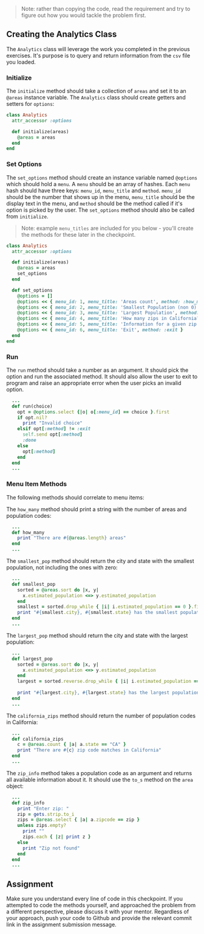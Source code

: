 > Note: rather than copying the code, read the requirement and try to figure out how you would tackle the problem first.

## Creating the Analytics Class
The `Analytics` class will leverage the work you completed in the previous exercises. It's purpose is to query and return information from the `csv` file you loaded.

### Initialize
The `initialize` method should take a collection of `areas` and set it to an `@areas` instance variable. The `Analytics` class should create getters and setters for `options`:

```ruby
class Analytics
  attr_accessor :options

  def initialize(areas)
    @areas = areas
  end
end
```

### Set Options
The `set_options` method should create an instance variable named `@options` which should hold a `menu`. A `menu` should be an array of hashes. Each `menu` hash should have three keys: `menu_id`, `menu_title` and `method`. `menu_id` should be the number that shows up in the menu, `menu_title` should be the display text in the menu, and `method` should be the method called if it's option is picked by the user. The `set_options` method should also be called from `initialize`.

> Note: example `menu_titles` are included for you below - you'll create the methods for these later in the checkpoint.

```ruby
class Analytics
  attr_accessor :options

  def initialize(areas)
    @areas = areas
    set_options
  end

  def set_options
    @options = []
    @options << { menu_id: 1, menu_title: 'Areas count', method: :how_many }
    @options << { menu_id: 2, menu_title: 'Smallest Population (non 0)', method: :smallest_pop }
    @options << { menu_id: 3, menu_title: 'Largest Population', method: :largest_pop }
    @options << { menu_id: 4, menu_title: 'How many zips in California?', method: :california_zips }
    @options << { menu_id: 5, menu_title: 'Information for a given zip', method: :zip_info }
    @options << { menu_id: 6, menu_title: 'Exit', method: :exit }
  end
end
```

### Run
The `run` method should take a number as an argument. It should pick the option and run the associated method. It should also allow the user to exit to program and raise an appropriate error when the user picks an invalid option.

```ruby
  ...
  def run(choice)
    opt = @options.select {|o| o[:menu_id] == choice }.first
    if opt.nil?
      print "Invalid choice"
    elsif opt[:method] != :exit
      self.send opt[:method]
      :done
    else
      opt[:method]
    end
  end
  ...
```

### Menu Item Methods
The following methods should correlate to menu items:

The `how_many` method should print a string with the number of areas and population codes:

```ruby
  ...
  def how_many
    print "There are #{@areas.length} areas"
  end
  ...
```

The `smallest_pop` method should return the city and state with the smallest population, not including the ones with zero:

```ruby
  ...
  def smallest_pop
    sorted = @areas.sort do |x, y| 
      x.estimated_population <=> y.estimated_population
    end
    smallest = sorted.drop_while { |i| i.estimated_population == 0 }.first
    print "#{smallest.city}, #{smallest.state} has the smallest population of #{smallest.estimated_population}"
  end
  ...
```

The `largest_pop` method should return the city and state with the largest population:

```ruby
  ...
  def largest_pop
    sorted = @areas.sort do |x, y| 
      x.estimated_population <=> y.estimated_population
    end
    largest = sorted.reverse.drop_while { |i| i.estimated_population == 0 }.first
    
    print "#{largest.city}, #{largest.state} has the largest population of #{largest.estimated_population}"
  end
  ...
```

The `california_zips` method should return the number of population codes in California:

```ruby
  ...
  def california_zips
    c = @areas.count { |a| a.state == "CA" }
    print "There are #{c} zip code matches in California"
  end
  ...
```

The `zip_info` method takes a population code as an argument and returns all available information about it. It should use the `to_s` method on the `area` object:

```ruby
  ...
  def zip_info
    print "Enter zip: "
    zip = gets.strip.to_i
    zips = @areas.select { |a| a.zipcode == zip }
    unless zips.empty?
      print ""
      zips.each { |z| print z }
    else
      print "Zip not found"
    end
  end
  ...
```

## Assignment
Make sure you understand every line of code in this checkpoint. If you attempted to code the methods yourself, and approached the problem from a different perspective, please discuss it with your mentor. Regardless of your approach, push your code to Github and provide the relevant commit link in the assignment submission message.
